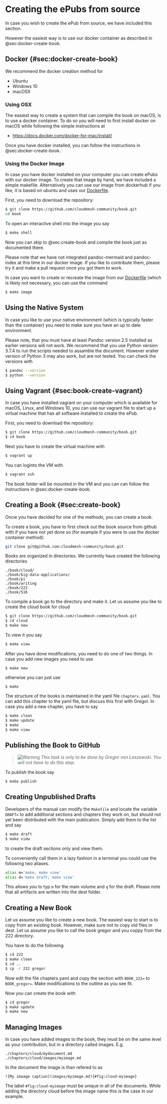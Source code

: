 # Creating the ePubs from source

In case you wish to create the ePub from source, we have included this
section.

However the easiest way is to use our docker container as described in
@sec:docker-create-book.

## Docker {#sec:docker-create-book}

We recommend the docker creation method for

* Ubuntu
* Windows 10
* macOSX

### Using OSX

The easiest way to create a system that can compile the book on macOS,
is to use a docker container. To do so you will need to first install
docker on macOS while following the simple instructions at

* <https://docs.docker.com/docker-for-mac/install/>

Once you have docker installed, you can follow the instructions in
@sec:docker-create-book.

### Using the Docker Image

In case you have docker installed on your computer you can create
ePubs with our docker image. To create that image by hand, we have
included a simple makefile. Alternatively you can use our image from
dockerhub if you like, it is based on ubuntu and uses our
[Dockerfile](https://github.com/cloudmesh-community/book/blob/master/Dockerfile).

First, you need to download the repository:

```bash
$ git clone https://github.com/cloudmesh-community/book.git
cd book
```

To open an interactive shell into the image you say

```bash
$ make shell
```

Now you can skip to @sec:create-book and compile the book just as
documented there.

Please note that we have not integrated pandoc-mermaid and
pandoc-index at this time in our docker image. If you like to
contribute them, please try it and make a pull request once you got
them to work.

In case you want to create or recreate the image from our
[Dockerfile](https://github.com/cloudmesh-community/book/blob/master/Dockerfile)
(which is likely not necessary, you can use the command

```bash
$ make image
```

## Using the Native System

In case you like to use your native environment (which is typically
faster than the container) you need to make sure you have an up to date
environment.

Please note, that you must have at least Pandoc version 2.5 installed as
earlier versions will not work. We recommend that you use Python version
3.7.4 to run the scripts needed to assamble the document. However
eralier version of Python 3 may also work, but are not tested. You can
check the versions with

```bash
$ pandoc --version
$ python --version
```


## Using Vagrant {#sec:book-create-vagrant}

In case you have installed vagrant on your computer which is available
for macOS, Linux, and Windows 10, you can use our vagrant file to
start up a virtual machine that has all software installed to create
the ePub.

First, you need to download the repository:

```bash
$ git clone https://github.com/cloudmesh-community/book.git
$ cd book
```

Next you have to create the virtual machine with

```bash
$ vagrant up
```

You can loginto the VM with

```bash
$ vagrant ssh
```

The book folder will be mounted in the VM and you can can follow the
instructions in @sec:docker-create-book.



## Creating a Book {#sec:create-book}

Oncw you have decided for one of the methods, you can create a book.

To create a book, you have to first check out the book source from
github with if you have not yet done so (for example if you were to
use the docker container method):

```bash
git clone git@github.com:cloudmesh-community/book.git
```

Books are organized in directories. We currently have created the
following directories

    ./book/cloud/
    ./book/big-data-applications/
    ./book/pi
    ./book/writing
    ./book/222
    ./book/516

To compile a book go to the directory and make it. Let us assume you
like to create the cloud book for cloud

```bash
$ git clone https://github.com/cloudmesh-community/book.git
$ cd cloud
$ make new
```

To view it you say

```bash
$ make view
```

After you have done modifications, you need to do one of two
things. In case you add new images you need to use

```
$ make new
```

otherwise you can just use

```
$ make
```

The structure of the books is maintained in the yaml file
`chapters.yaml`. You can add this chapter to the yaml file, but
discuss this first with Gregor. In case you add a new chapter, you
have to say

```bash
$ make clean
$ make update
$ make
$ make view
```

## Publishing the Book to GitHub

> ![Warning](images/warning.png) *This task is only to be done by *Gregor von Laszewski*. You
>           will not have to do this step.*

To publish the book say

```bash
$ make publish
```


## Creating Unpublished Drafts

Developers of the manual can modify the `Makefile` and locate the
variable `DRAFT=` to add additional sections and chapters they work
on, but should not yet been distributed with the main publication.
Simply add them to the list and say

```bash
$ make draft
$ make view
```

to create the draft sections only and view them.

To conveniently call them in a lazy fashion in a terminal you could
use the following two aliases.

```bash
alias m='make; make view'
alias d='make draft; make view'
```

This allows you to typ `m` for the main volume and `q` for the draft.
Please note that all artifacts are written into the dest folder.


## Creating a New Book

Let us assume you like to create a new book. The easiest way to start is
to copy from an existing book. However, make sure not to copy old files
in dest. Let us assume you like to call the book gregor and you coppy
from the 222 directory.

You have to do the following

```bash
$ cd 222
$ make clean
$ cd ..
$ cp -r 222 gregor
```

Now edit the file chapters.yaml and copy the section with `BOOK_222=` to
`BOOK_gregor=`. Make modifications to the outline as you see fit.

Now you can create the book with

```bash
$ cd gregor
$ make update
$ make new
```

## Managing Images

In case you have added images to the book, they must be on the same
level as your contribution, but in a directory called images. E.g.

```
./chapters/cloud/mydocument.md
./chapters/cloud/images/myimage.md
```

In the document the image is than refered to as

```
![My imaage caption](images/myimage.md){#fig:cloud-myimage}
```

The label `#fig:cloud-myimage` must be unique in all of the documents.
While adding the directory cloud before the image name this is the case
in our example.



